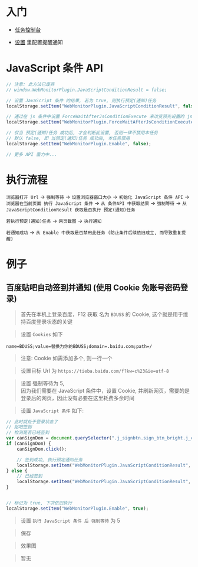 

# 入门

- [任务控制台](/plugins/WebMonitorPlugin)


- [设置](/plugincore/admin/index.html#/plugins/settings/WebMonitorPlugin) 里配置提醒通知



# JavaScript 条件 API

```javascript
// 注意: 此方法已废弃
// window.WebMonitorPlugin.JavaScriptConditionResult = false;

// 设置 JavaScript 条件 的结果, 若为 true, 则执行预定(通知)任务
localStorage.setItem("WebMonitorPlugin.JavaScriptConditionResult", false);

// 通过在 js 条件中设置 ForceWaitAfterJsConditionExecute 来改变预先设置的 js 条件 执行后强制等待, 默认为 预先设置的值
localStorage.setItem("WebMonitorPlugin.ForceWaitAfterJsConditionExecute", false);

// 仅当 预定(通知)任务 成功后, 才会判断此设置, 否则一律不禁用本任务
// 默认 false, 即 当预定(通知)任务 成功后, 本任务禁用
localStorage.setItem("WebMonitorPlugin.Enable", false);

// 更多 API 蓄力中...
```


# 执行流程

`浏览器打开 Url` -> `强制等待` -> `设置浏览器窗口大小` -> `初始化 JavaScript 条件 API` -> `浏览器在当前页面 执行 JavaScript 条件` 
-> `从 条件API 中获取结果` -> `强制等待` -> `从 JavaScriptConditionResult 获取是否执行 预定(通知)任务`

`若执行预定(通知)任务` -> `网页截图` -> `执行通知`

`若通知成功` -> `从 Enable 中获取是否禁用此任务 (防止条件后续依旧成立, 而导致重复提醒)`



# 例子


## 百度贴吧自动签到并通知 (使用 Cookie 免账号密码登录)

> 首先在本机上登录百度，F12 获取 名为 `BDUSS` 的 Cookie, 这个就是用于维持百度登录状态的关键

> 设置 `Cookies` 如下

```
name=BDUSS;value=替换为你的BDUSS;domain=.baidu.com;path=/
```

> 注意: Cookie 如需添加多个, 则一行一个

> 设置目标 Url 为 `https://tieba.baidu.com/f?kw=c%23&ie=utf-8`

> 设置 强制等待为 5,     
> 因为我们需要在 JavaScript 条件中，设置 Cookie, 并刷新网页，需要的是登录后的网页，因此没有必要在这里耗费多余时间



> 设置 `JavaScript 条件` 如下:

```javascript
// 此时就处于登录状态了
// 贴吧签到
// 检测是否已经签到
var canSignDom = document.querySelector(".j_signbtn.sign_btn_bright.j_cansign");
if (canSignDom) {
    canSignDom.click();

    // 签到成功, 执行预定通知任务
    localStorage.setItem("WebMonitorPlugin.JavaScriptConditionResult", true);
} else {
    // 已经签到
    localStorage.setItem("WebMonitorPlugin.JavaScriptConditionResult", false);
}


// 标记为 true, 下次依旧执行
localStorage.setItem("WebMonitorPlugin.Enable", true);
```




> 设置 `执行 JavaScript 条件 后 强制等待` 为 5

> 保存

> 效果图

> 暂无